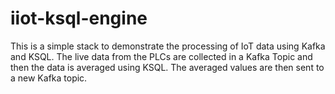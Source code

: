 # iiot-ksql-engine
This is a simple stack to demonstrate the processing of IoT data using Kafka and KSQL. The live data from the PLCs are collected in a Kafka Topic and then the data is averaged using KSQL. The averaged values are then sent to a new Kafka topic. 
